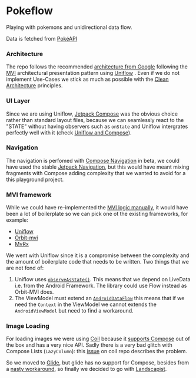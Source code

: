 # Pokeflow

Playing with pokemons and unidirectional data flow.

Data is fetched from [PokéAPI](https://pokeapi.co/)

### Architecture
The repo follows the recommended [architecture from Google](https://developer.android.com/jetpack/guide) following the [MVI](https://hannesdorfmann.com/android/mosby3-mvi-1/) architectural presentation pattern using [Uniflow](https://github.com/uniflow-kt/uniflow-kt) . Even if we do not implement Use-Cases we stick as much as possible with the [Clean Architecture](https://blog.cleancoder.com/uncle-bob/2012/08/13/the-clean-architecture.html) principles.

### UI Layer
Since we are using Uniflow, [Jetpack Compose](https://developer.android.com/jetpack/compose) was the obvious choice rather than standard layout files, because we can seamlessly react to the "STATE" without having observers such as `onState` and Uniflow intergrates perfectly well with it (check [Uniflow and Compose](https://github.com/uniflow-kt/uniflow-kt/blob/master/doc/compose.md)).

### Navigation
The navigation is perfomed with [Compose Navigation](https://developer.android.com/jetpack/compose/navigation) in beta, we could have used the stable [Jetpack Navigation](https://developer.android.com/guide/navigation), but this would have meant mixing fragments with Compose adding complexity that we wanted to avoid for a this playground project.

### MVI framework
While we could have re-implemented the [MVI logic manually](https://proandroiddev.com/mvi-architecture-with-kotlin-flows-and-channels-d36820b2028d), it would have been a lot of boilerplate so we can pick one ot the existing frameworks, for example:
- [Uniflow](https://github.com/uniflow-kt/uniflow-kt)
- [Orbit-mvi](https://github.com/orbit-mvi/orbit-mvi)
- [MvRx](https://github.com/airbnb/mavericks)

We went with Uniflow since it is a compromise between the complexity and the amount of boilerplate code that needs to be written. Two things that we are not fond of:
1. Uniflow uses [`observeAsState()`](https://developer.android.com/jetpack/compose/state#use-other-types-of-state-in-jetpack-compose). This means that we depend on LiveData i.e. from the Android Framework. The library could use Flow instead as Orbit-MVI does.
2. The ViewModel must extend an [`AndroidDataFlow`](https://github.com/uniflow-kt/uniflow-kt/blob/master/doc/state_action.md#updating-our-state-with-an-action) this means that if we need the `Context` in the ViewModel we cannot extends the `AndroidViewModel` but need to find a workaround.

### Image Loading
For loading images we were using [Coil](https://github.com/coil-kt/coil) because it [supports Compose](https://coil-kt.github.io/coil/compose/) out of the box and has a very nice API. Sadly there is a very bad glitch with Compose Lists (`LazyColumn`): this [issue](https://github.com/coil-kt/coil/issues/409) on coil repo describes the problem.

So we moved to [Glide](https://github.com/bumptech/glide), but glide has no support for Compose, besides from a [nasty workaround](https://github.com/bumptech/glide/issues/4459), so finally we decided to go with [Landscapist](https://github.com/skydoves/Landscapist).
